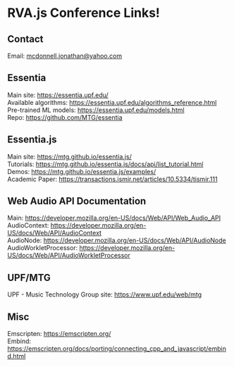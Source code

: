 # RVA.js Conference Links!

## Contact
Email: mcdonnell.jonathan@yahoo.com  

## Essentia
Main site: https://essentia.upf.edu/  
Available algorithms: https://essentia.upf.edu/algorithms_reference.html  
Pre-trained ML models: https://essentia.upf.edu/models.html  
Repo: https://github.com/MTG/essentia  

## Essentia.js
Main site: https://mtg.github.io/essentia.js/  
Tutorials: https://mtg.github.io/essentia.js/docs/api/list_tutorial.html  
Demos: https://mtg.github.io/essentia.js/examples/  
Academic Paper: https://transactions.ismir.net/articles/10.5334/tismir.111  

## Web Audio API Documentation
Main: https://developer.mozilla.org/en-US/docs/Web/API/Web_Audio_API  
AudioContext: https://developer.mozilla.org/en-US/docs/Web/API/AudioContext  
AudioNode: https://developer.mozilla.org/en-US/docs/Web/API/AudioNode  
AudioWorkletProcessor: https://developer.mozilla.org/en-US/docs/Web/API/AudioWorkletProcessor  

## UPF/MTG
UPF - Music Technology Group site: https://www.upf.edu/web/mtg  

## Misc
Emscripten: https://emscripten.org/  
Embind: https://emscripten.org/docs/porting/connecting_cpp_and_javascript/embind.html  

